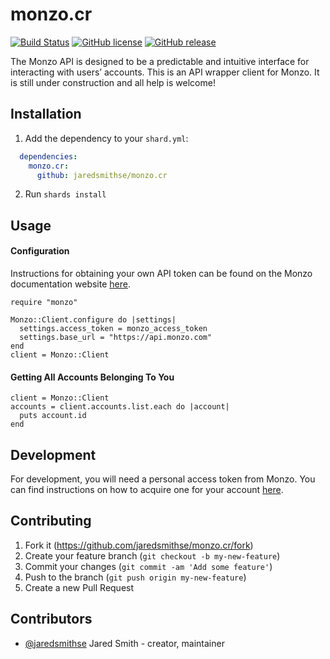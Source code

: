 # monzo.cr

[![Build Status](https://travis-ci.org/jaredsmithse/monzo.cr.svg?branch=master)](https://travis-ci.org/jaredsmithse/monzo.cr)
[![GitHub license](https://img.shields.io/github/license/c910335/mass-spec.svg)](https://github.com/c910335/mass-spec/blob/master/LICENSE)
[![GitHub release](https://img.shields.io/github/release/jaredsmithse/monzo.cr.svg)](https://github.com/jaredsmithse/monzo.cr/releases)

The Monzo API is designed to be a predictable and intuitive interface for interacting with users’ accounts.
This is an API wrapper client for Monzo. It is still under construction and all help is welcome!

## Installation

1. Add the dependency to your `shard.yml`:

```yaml
  dependencies:
    monzo.cr:
      github: jaredsmithse/monzo.cr
```

2. Run `shards install`

## Usage

#### Configuration
Instructions for obtaining your own API token can be found on the Monzo documentation website [here](https://docs.monzo.com/#authentication).
```crystal
require "monzo"

Monzo::Client.configure do |settings|
  settings.access_token = monzo_access_token
  settings.base_url = "https://api.monzo.com"
end
client = Monzo::Client
```

#### Getting All Accounts Belonging To You
```crystal
client = Monzo::Client
accounts = client.accounts.list.each do |account|
  puts account.id
end
```

## Development

For development, you will need a personal access token from Monzo. You can find instructions on how to acquire one for your account [here](https://docs.monzo.com/#authentication).

## Contributing

1. Fork it (<https://github.com/jaredsmithse/monzo.cr/fork>)
2. Create your feature branch (`git checkout -b my-new-feature`)
3. Commit your changes (`git commit -am 'Add some feature'`)
4. Push to the branch (`git push origin my-new-feature`)
5. Create a new Pull Request

## Contributors

- [@jaredsmithse](https://github.com/jaredsmithse) Jared Smith - creator, maintainer
